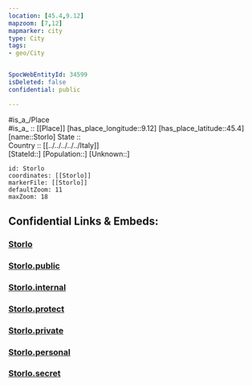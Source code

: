 ```yaml
---
location: [45.4,9.12] 
mapzoom: [7,12] 
mapmarker: city 
type: City
tags:
- geo/City


SpocWebEntityId: 34599
isDeleted: false
confidential: public

---
```

#is_a_/Place  
#is_a_ :: [[Place]] 
[has_place_longitude::9.12] 
[has_place_latitude::45.4] 
[name::Storlo] 
State ::  
Country :: [[../../../../../Italy]]  
[StateId::] 
[Population::] 
[Unknown::] 


```leaflet
id: Storlo
coordinates: [[Storlo]] 
markerFile: [[Storlo]] 
defaultZoom: 11 
maxZoom: 18
```


## Confidential Links & Embeds: 

### [Storlo](/_Standards/Earth/Continent/Europe/Europe~South/Italy/regions~Italy/Lombardy/Milano.Province/City/Storlo.md) 

### [Storlo.public](/_public/Earth/Continent/Europe/Europe~South/Italy/regions~Italy/Lombardy/Milano.Province/City/Storlo.public.md) 

### [Storlo.internal](/_internal/Earth/Continent/Europe/Europe~South/Italy/regions~Italy/Lombardy/Milano.Province/City/Storlo.internal.md) 

### [Storlo.protect](/_protect/Earth/Continent/Europe/Europe~South/Italy/regions~Italy/Lombardy/Milano.Province/City/Storlo.protect.md) 

### [Storlo.private](/_private/Earth/Continent/Europe/Europe~South/Italy/regions~Italy/Lombardy/Milano.Province/City/Storlo.private.md) 

### [Storlo.personal](/_personal/Earth/Continent/Europe/Europe~South/Italy/regions~Italy/Lombardy/Milano.Province/City/Storlo.personal.md) 

### [Storlo.secret](/_secret/Earth/Continent/Europe/Europe~South/Italy/regions~Italy/Lombardy/Milano.Province/City/Storlo.secret.md)

